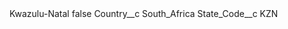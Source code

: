<?xml version="1.0" encoding="UTF-8"?>
<CustomMetadata xmlns="http://soap.sforce.com/2006/04/metadata" xmlns:xsi="http://www.w3.org/2001/XMLSchema-instance" xmlns:xsd="http://www.w3.org/2001/XMLSchema">
    <label>Kwazulu-Natal</label>
    <protected>false</protected>
    <values>
        <field>Country__c</field>
        <value xsi:type="xsd:string">South_Africa</value>
    </values>
    <values>
        <field>State_Code__c</field>
        <value xsi:type="xsd:string">KZN</value>
    </values>
</CustomMetadata>
